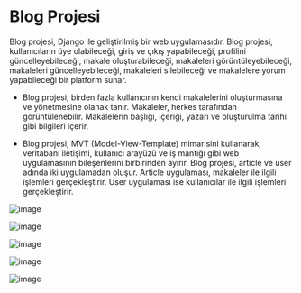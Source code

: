 # Blog Projesi
Blog projesi, Django ile geliştirilmiş bir web uygulamasıdır. Blog projesi, kullanıcıların üye olabileceği, giriş ve çıkış yapabileceği, profilini güncelleyebileceği, makale oluşturabileceği, makaleleri görüntüleyebileceği, makaleleri güncelleyebileceği, makaleleri silebileceği ve makalelere yorum yapabileceği bir platform sunar.

- Blog projesi, birden fazla kullanıcının kendi makalelerini oluşturmasına ve yönetmesine olanak tanır. Makaleler, herkes tarafından görüntülenebilir. Makalelerin başlığı, içeriği, yazarı ve oluşturulma tarihi gibi bilgileri içerir.

- Blog projesi, MVT (Model-View-Template) mimarisini kullanarak, veritabanı iletişimi, kullanıcı arayüzü ve iş mantığı gibi web uygulamasının bileşenlerini birbirinden ayırır. Blog projesi, article ve user adında iki uygulamadan oluşur. Article uygulaması, makaleler ile ilgili işlemleri gerçekleştirir. User uygulaması ise kullanıcılar ile ilgili işlemleri gerçekleştirir.

![image](https://github.com/MuhammedYasinOzdemirDev/Blog-Projesi/assets/94251353/ebd56a00-41e8-4d44-aea0-8f11f4004cc2)

![image](https://github.com/MuhammedYasinOzdemirDev/Blog-Projesi/assets/94251353/f1f4f107-a323-48ba-9713-4eb679d7ef47)

![image](https://github.com/MuhammedYasinOzdemirDev/Blog-Projesi/assets/94251353/46d4cfaa-51bd-45e1-8b27-b71e77d2cdc7)

![image](https://github.com/MuhammedYasinOzdemirDev/Blog-Projesi/assets/94251353/fd963984-d2a2-4037-b537-c2c2fbb55a38)

![image](https://github.com/MuhammedYasinOzdemirDev/Blog-Projesi/assets/94251353/74970e49-f838-4825-a34f-41aab0e74e46)






